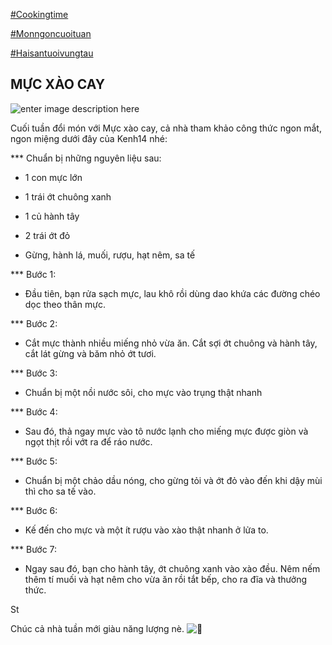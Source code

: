 [#Cookingtime](https://www.facebook.com/hashtag/cookingtime?__eep__=6&__cft__[0]=AZUy973iUZqQTtH5G5bIwLiCKL4JKO3keQ9DrrHSINb7-TBv_dEgfwU7WGAAzmdgANeRMROutYX9T6d22u4yXULbeecvCFoMjfapLI2is6OvFc2xYsM_RSC2kXuDsbluIlShnHHIWrIZXCUedP4UR4IR&__tn__=*NK-R)

[#Monngoncuoituan](https://www.facebook.com/hashtag/monngoncuoituan?__eep__=6&__cft__[0]=AZUy973iUZqQTtH5G5bIwLiCKL4JKO3keQ9DrrHSINb7-TBv_dEgfwU7WGAAzmdgANeRMROutYX9T6d22u4yXULbeecvCFoMjfapLI2is6OvFc2xYsM_RSC2kXuDsbluIlShnHHIWrIZXCUedP4UR4IR&__tn__=*NK-R)

[#Haisantuoivungtau](https://www.facebook.com/hashtag/haisantuoivungtau?__eep__=6&__cft__[0]=AZUy973iUZqQTtH5G5bIwLiCKL4JKO3keQ9DrrHSINb7-TBv_dEgfwU7WGAAzmdgANeRMROutYX9T6d22u4yXULbeecvCFoMjfapLI2is6OvFc2xYsM_RSC2kXuDsbluIlShnHHIWrIZXCUedP4UR4IR&__tn__=*NK-R)


## MỰC XÀO CAY

![enter image description here](https://scontent.fsgn2-4.fna.fbcdn.net/v/t1.0-9/129183724_174859727665489_616631495004681821_n.jpg?_nc_cat=101&ccb=2&_nc_sid=730e14&_nc_ohc=8g2mzasn9fcAX_myhvU&_nc_ht=scontent.fsgn2-4.fna&oh=339174e0eb6dcf64540a91b8379e7147&oe=5FF5D1A4)

Cuối tuần đổi món với Mực xào cay, cả nhà tham khảo công thức ngon mắt, ngon miệng dưới đây của Kenh14 nhé:

*** Chuẩn bị những nguyên liệu sau:

- 1 con mực lớn

- 1 trái ớt chuông xanh

- 1 củ hành tây

- 2 trái ớt đỏ

- Gừng, hành lá, muối, rượu, hạt nêm, sa tế

*** Bước 1:

- Đầu tiên, bạn rửa sạch mực, lau khô rồi dùng dao khứa các đường chéo dọc theo thân mực.

*** Bước 2:

- Cắt mực thành nhiều miếng nhỏ vừa ăn. Cắt sợi ớt chuông và hành tây, cắt lát gừng và băm nhỏ ớt tươi.

*** Bước 3:

- Chuẩn bị một nồi nước sôi, cho mực vào trụng thật nhanh

*** Bước 4:

- Sau đó, thả ngay mực vào tô nước lạnh cho miếng mực được giòn và ngọt thịt rồi vớt ra để ráo nước.

*** Bước 5:

- Chuẩn bị một chảo dầu nóng, cho gừng tỏi và ớt đỏ vào đến khi dậy mùi thì cho sa tế vào.

*** Bước 6:

- Kế đến cho mực và một ít rượu vào xào thật nhanh ở lửa to.

*** Bước 7:

- Ngay sau đó, bạn cho hành tây, ớt chuông xanh vào xào đều. Nêm nếm thêm tí muối và hạt nêm cho vừa ăn rồi tắt bếp, cho ra đĩa và thưởng thức.

St

Chúc cả nhà tuần mới giàu năng lượng nè. ![💖](https://static.xx.fbcdn.net/images/emoji.php/v9/te9/1/16/1f496.png)
